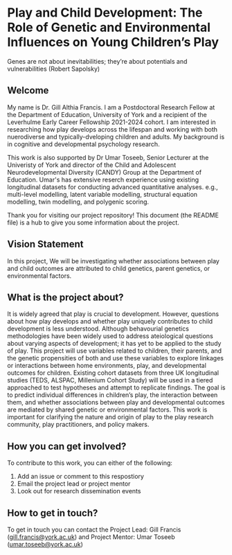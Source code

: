 # Play and Child Development: The Role of Genetic and Environmental Influences on Young Children’s Play
Genes are not about inevitabilities; they’re about potentials and vulnerabilities (Robert Sapolsky)





## Welcome
My name is Dr. Gill Althia Francis. I am a Postdoctoral Research Fellow at the Department of Education, University of York and a recipient of the Leverhulme Early Career Fellowship 2021-2024 cohort. I am interested in researching how play develops across the lifespan and working with both nuerodiverse and typically-dveloping children and adults. My background is in cognitive and developmental psychology research. 

This work is also supported by Dr Umar Toseeb, Senior Lecturer at the Univeristy of York and director of the Child and Adolescent Neurodevelopmental Diversity (CANDY) Group at the Department of Education. Umar's has extensive reserch experience using existing longitudinal datasets for conducting advanced quantitative analyses. e.g., multi-level modelling, latent variable modelling, structural equation modelling, twin modelling, and polygenic scoring.

Thank you for visiting our project repository! This document (the README file) is a hub to give you some information about the project. 





## Vision Statement
In this project, We will be investigating whether associations between play and child outcomes are attributed to child genetics, parent genetics, or environmental factors.





## What is the project about?
It is widely agreed that play is crucial to development. However, questions about how play develops and whether play uniquely contributes to child development is less understood. Although behavourial genetics methodologies have been widely used to address ateiological questions about varying aspects of development; it has yet to be applied to the study of play. This project will use variables related to children, their parents, and the genetic propensities of both and use these variables to explore linkages or interactions between home environments, play, and developmental outcomes for children. Existing cohort datasets from three UK longitudinal studies (TEDS, ALSPAC, Millenium Cohort Study) will be used in a tiered approached to test hypotheses and attempt to replicate findings. The goal is to predict individual differences in children’s play, the interaction between them, and whether associations between play and developmental outcomes are mediated by shared genetic or environmental factors. This work is important for clarifying the nature and origin of play to the play research community, play practitioners, and policy makers.




## How you can get involved?
To contribute to this work, you can either of the following:
1) Add an issue or comment to this respostiory
2) Email the project lead or project mentor 
3) Look out for research dissemination events




## How to get in touch?
To get in touch you can contact the Project Lead: Gill Francis (gill.francis@york.ac.uk) and Project Mentor: Umar Toseeb (umar.toseeb@york.ac.uk)



















